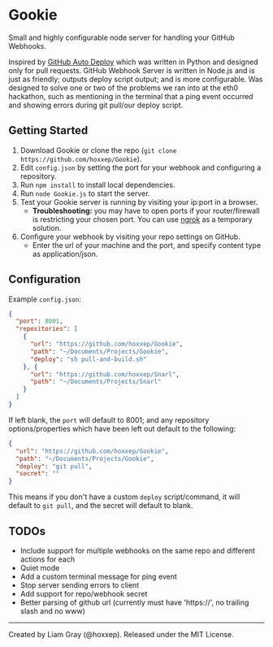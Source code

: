 Gookie
======

Small and highly configurable node server for handling your GitHub Webhooks.

Inspired by [GitHub Auto Deploy](https://github.com/logsol/Github-Auto-Deploy) which was written in Python and designed only for pull requests. GitHub Webhook Server is written in Node.js and is just as friendly; outputs deploy script output; and is more configurable. Was designed to solve one or two of the problems we ran into at the eth0 hackathon, such as mentioning in the terminal that a ping event occurred and showing errors during git pull/our deploy script.

Getting Started
---------------

1. Download Gookie or clone the repo (`git clone https://github.com/hoxxep/Gookie`).
2. Edit `config.json` by setting the port for your webhook and configuring a repository.
3. Run `npm install` to install local dependencies.
4. Run `node Gookie.js` to start the server.
5. Test your Gookie server is running by visiting your ip:port in a browser.
    - **Troubleshooting:** you may have to open ports if your router/firewall is restricting your chosen port. You can use [ngrok](https://ngrok.com/) as a temporary solution.
6. Configure your webhook by visiting your repo settings on GitHub.
    - Enter the url of your machine and the port, and specify content type as application/json.

Configuration
-------------

Example `config.json`:

```JSON
{
  "port": 8001,
  "repositories": [
    {
      "url": "https://github.com/hoxxep/Gookie",
      "path": "~/Documents/Projects/Gookie",
      "deploy": "sh pull-and-build.sh"
    }, {
      "url": "https://github.com/hoxxep/Snarl",
      "path": "~/Documents/Projects/Snarl"
    }
  ]
}
```

If left blank, the `port` will default to 8001; and any repository options/properties which have been left out default to the following:

```JSON
{
  "url": "https://github.com/hoxxep/Gookie",
  "path": "~/Documents/Projects/Gookie",
  "deploy": "git pull",
  "secret": ""
}
```

This means if you don't have a custom `deploy` script/command, it will default to `git pull`, and the secret will default to blank.

TODOs
-----

- Include support for multiple webhooks on the same repo and different actions for each
- Quiet mode
- Add a custom terminal message for ping event
- Stop server sending errors to client
- Add support for repo/webhook secret
- Better parsing of github url (currently must have 'https://', no trailing slash and no www)

---

Created by Liam Gray (@hoxxep).
Released under the MIT License.